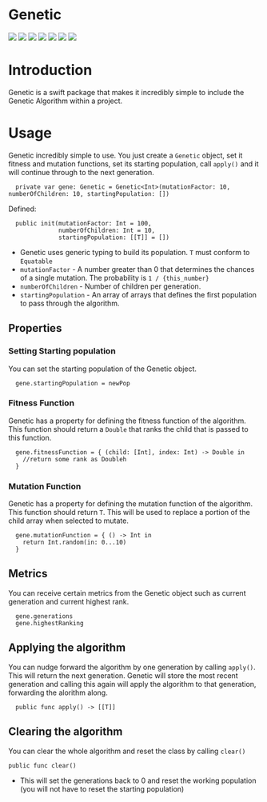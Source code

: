 # Genetic

![](https://img.shields.io/github/v/tag/wvabrinskas/Genetic?style=flat-square)
![](https://img.shields.io/github/license/wvabrinskas/Genetic?style=flat-square)
![](https://img.shields.io/badge/swift-5.2-orange?style=flat-square)
![](https://img.shields.io/badge/iOS-13+-darkcyan?style=flat-square)
![](https://img.shields.io/badge/macOS-10.15+-darkcyan?style=flat-square)
![](https://img.shields.io/badge/watchOS-6+-darkcyan?style=flat-square)
![](https://img.shields.io/badge/tvOS-13+-darkcyan?style=flat-square)

# Introduction
Genetic is a swift package that makes it incredibly simple to include the Genetic Algorithm within a project. 

# Usage
Genetic incredibly simple to use. You just create a `Genetic` object, set it fitness and mutation functions, set its starting population, call `apply()` and it will continue through to the next generation. 

```
  private var gene: Genetic = Genetic<Int>(mutationFactor: 10, numberOfChildren: 10, startingPopulation: [])
```
Defined: 
```
  public init(mutationFactor: Int = 100,
              numberOfChildren: Int = 10,
              startingPopulation: [[T]] = [])
```

- Genetic uses generic typing to build its population. `T` must conform to `Equatable`
- `mutationFactor` - A number greater than 0 that determines the chances of a single mutation. The probability is `1 / {this_number}`
- `numberOfChildren` - Number of children per generation.
- `startingPopulation` - An array of arrays that defines the first population to pass through the algorithm. 

## Properties

### Setting Starting population
You can set the starting population of the Genetic object. 
```
  gene.startingPopulation = newPop
```

### Fitness Function
Genetic has a property for defining the fitness function of the algorithm. This function should return a `Double` that ranks the child that is passed to this function. 

```
  gene.fitnessFunction = { (child: [Int], index: Int) -> Double in
    //return some rank as Doubleh
  }
```

### Mutation Function
Genetic has a property for defining the mutation function of the algorithm. This function should return `T`. This will be used to replace a portion of the child array when selected to mutate.

```
  gene.mutationFunction = { () -> Int in
    return Int.random(in: 0...10)
  }
```

## Metrics 
You can receive certain metrics from the Genetic object such as current generation and current highest rank.
```
  gene.generations
  gene.highestRanking
```

## Applying the algorithm 
You can nudge forward the algorithm by one generation by calling `apply()`. This will return the next generation. Genetic will store the most recent generation and calling this again will apply the algorithm to that generation, forwarding the alorithm along. 
```
  public func apply() -> [[T]]
```

## Clearing the algorithm
You can clear the whole algorithm and reset the class by calling `clear()`
```
public func clear()
```
- This will set the generations back to 0 and reset the working population (you will not have to reset the starting population)
